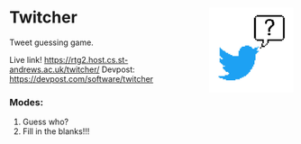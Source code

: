 # Twitcher <img align="right" width="150" height="150" src="https://github.com/RyanGibb/twitcher/blob/master/static/alternate.jpg">  
Tweet guessing game.

Live link! https://rtg2.host.cs.st-andrews.ac.uk/twitcher/
Devpost: https://devpost.com/software/twitcher

### Modes:
  1. Guess who?
  2. Fill in the blanks!!!



<!---
## WebSocket Protocol
### Request
{
  request: userinfo,
  handle: ...
}
{
  request: blank,
  handle: ...
}
### Response
{
  response: userinfo,
  user: {
    handle: ...,
    follower_count: ...,
    tweet_count: ...,
    profile_pic_url: ...,
    recent_tweets: [
      {<p align="right">
5
  # dsf <img width="300" height="300" src="https://github.com/RyanGibb/twitcher/blob/master/static/alternate.jpg">
6
</p>
7
<p align="center">
        body: ...,
        timestamp: ..
      },
      {
        body: ...,
        timestamp: ..
      },
      ...
    ]
   }
}
{
  response: blank,
  handle: ...,
  recent_tweets: [
    {
      body: ...,
      word: ...,
      timestamp: ...,
      possibilities: {
        synonyms: [...],
        antonyms: [...]
    },
    ...
  }
}
{
  response: error,
  human_readable_error: ...,
  error: ...
}
-->
